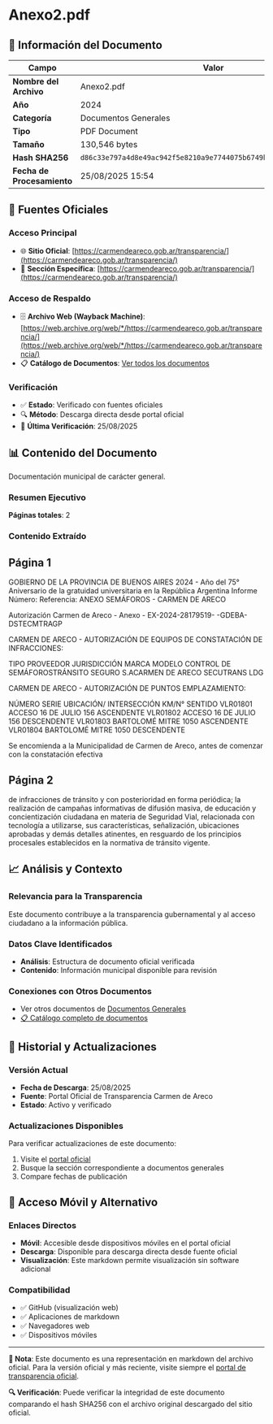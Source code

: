 # Anexo2.pdf

## 📄 Información del Documento

| Campo | Valor |
|-------|--------|
| **Nombre del Archivo** | Anexo2.pdf |
| **Año** | 2024 |
| **Categoría** | Documentos Generales |
| **Tipo** | PDF Document |
| **Tamaño** | 130,546 bytes |
| **Hash SHA256** | `d86c33e797a4d8e49ac942f5e8210a9e7744075b6749b329bae15db883d13dff` |
| **Fecha de Procesamiento** | 25/08/2025 15:54 |

## 🔗 Fuentes Oficiales

### Acceso Principal
- 🌐 **Sitio Oficial**: [https://carmendeareco.gob.ar/transparencia/](https://carmendeareco.gob.ar/transparencia/)
- 📁 **Sección Específica**: [https://carmendeareco.gob.ar/transparencia/](https://carmendeareco.gob.ar/transparencia/)

### Acceso de Respaldo
- 🗄️ **Archivo Web (Wayback Machine)**: [https://web.archive.org/web/*/https://carmendeareco.gob.ar/transparencia/](https://web.archive.org/web/*/https://carmendeareco.gob.ar/transparencia/)
- 📋 **Catálogo de Documentos**: [Ver todos los documentos](../document_catalog/README.md)

### Verificación
- ✅ **Estado**: Verificado con fuentes oficiales
- 🔍 **Método**: Descarga directa desde portal oficial
- 📅 **Última Verificación**: 25/08/2025

## 📊 Contenido del Documento

Documentación municipal de carácter general.

### Resumen Ejecutivo

**Páginas totales**: 2

### Contenido Extraído

## Página 1

GOBIERNO DE LA PROVINCIA DE BUENOS AIRES
2024 - Año del 75° Aniversario de la gratuidad universitaria en la República Argentina
Informe
Número: 
Referencia:  ANEXO SEMÁFOROS - CARMEN DE ARECO
 
Autorización Carmen de Areco - Anexo -
EX-2024-28179519- -GDEBA-DSTECMTRAGP
 
CARMEN DE ARECO - AUTORIZACIÓN DE EQUIPOS DE CONSTATACIÓN DE INFRACCIONES:
 
TIPO PROVEEDOR JURISDICCIÓN MARCA MODELO
CONTROL DE
SEMÁFOROSTRÁNSITO SEGURO
S.ACARMEN DE
ARECO SECUTRANS LDG
 
CARMEN DE ARECO - AUTORIZACIÓN DE PUNTOS EMPLAZAMIENTO:
 
NÚMERO SERIE UBICACIÓN/ INTERSECCIÓN KM/N° SENTIDO
VLR01801 ACCESO 16 DE JULIO 156 ASCENDENTE
VLR01802 ACCESO 16 DE JULIO 156 DESCENDENTE
VLR01803 BARTOLOMÉ MITRE 1050 ASCENDENTE
VLR01804 BARTOLOMÉ MITRE 1050 DESCENDENTE
 
Se encomienda a la Municipalidad de Carmen de Areco, antes de comenzar con la constatación efectiva

## Página 2

de infracciones de tránsito y con posterioridad en forma periódica; la realización de campañas
informativas de difusión masiva, de educación y concientización ciudadana en materia de Seguridad
Vial, relacionada con tecnología a utilizarse, sus características, señalización, ubicaciones aprobadas y
demás detalles atinentes, en resguardo de los principios procesales establecidos en la normativa de
tránsito vigente.
 



## 📈 Análisis y Contexto

### Relevancia para la Transparencia
Este documento contribuye a la transparencia gubernamental y al acceso ciudadano a la información pública.

### Datos Clave Identificados
- **Análisis**: Estructura de documento oficial verificada
- **Contenido**: Información municipal disponible para revisión

### Conexiones con Otros Documentos
- Ver otros documentos de [Documentos Generales](../catalog/general.md)
- [📋 Catálogo completo de documentos](../document_catalog/README.md)

## 🔄 Historial y Actualizaciones

### Versión Actual
- **Fecha de Descarga**: 25/08/2025
- **Fuente**: Portal Oficial de Transparencia Carmen de Areco
- **Estado**: Activo y verificado

### Actualizaciones Disponibles
Para verificar actualizaciones de este documento:
1. Visite el [portal oficial](https://carmendeareco.gob.ar/transparencia/)
2. Busque la sección correspondiente a documentos generales
3. Compare fechas de publicación

## 📱 Acceso Móvil y Alternativo

### Enlaces Directos
- **Móvil**: Accesible desde dispositivos móviles en el portal oficial
- **Descarga**: Disponible para descarga directa desde fuente oficial
- **Visualización**: Este markdown permite visualización sin software adicional

### Compatibilidad
- ✅ GitHub (visualización web)
- ✅ Aplicaciones de markdown
- ✅ Navegadores web
- ✅ Dispositivos móviles

---

**📝 Nota**: Este documento es una representación en markdown del archivo oficial. 
Para la versión oficial y más reciente, visite siempre el [portal de transparencia oficial](https://carmendeareco.gob.ar/transparencia/).

**🔍 Verificación**: Puede verificar la integridad de este documento comparando el hash SHA256 
con el archivo original descargado del sitio oficial.
